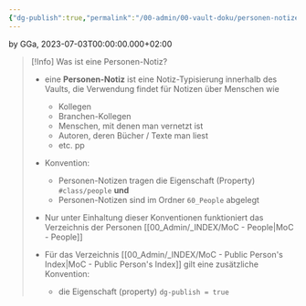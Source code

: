 ```yaml
---
{"dg-publish":true,"permalink":"/00-admin/00-vault-doku/personen-notizen/","tags":["class/admin"],"noteIcon":""}
---
```


by GGa, 2023-07-03T00:00:00.000+02:00 

> [!Info] Was ist eine Personen-Notiz?
> - eine **Personen-Notiz** ist eine Notiz-Typisierung innerhalb des Vaults, die Verwendung findet für Notizen über Menschen wie
> 	- Kollegen
> 	- Branchen-Kollegen
> 	- Menschen, mit denen man vernetzt ist
> 	- Autoren, deren Bücher / Texte man liest
> 	- etc. pp
> 	
> - Konvention:
> 	- Personen-Notizen tragen die Eigenschaft (Property) `#class/people` **und** 
> 	- Personen-Notizen sind im Ordner `60_People` abgelegt
> 	  
> - Nur unter Einhaltung dieser Konventionen funktioniert das Verzeichnis der Personen [[00_Admin/_INDEX/MoC - People\|MoC - People]] 
> - Für das Verzeichnis [[00_Admin/_INDEX/MoC - Public Person's Index\|MoC - Public Person's Index]] gilt eine zusätzliche Konvention:
> 	- die Eigenschaft (property) `dg-publish = true`
>


